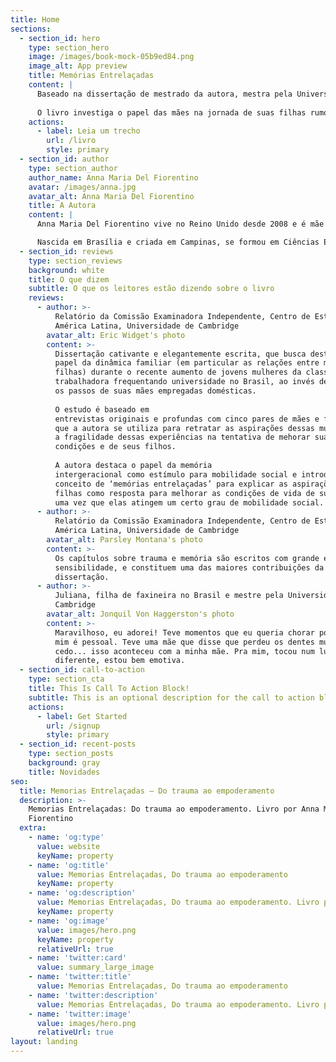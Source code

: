 ```yaml
---
title: Home
sections:
  - section_id: hero
    type: section_hero
    image: /images/book-mock-05b9ed84.png
    image_alt: App preview
    title: Memórias Entrelaçadas
    content: |
      Baseado na dissertação de mestrado da autora, mestra pela Universidade de Cambridge (Reino Unido), Memórias entrelaçadas – do trauma ao empoderamento conta histórias de vida de dez mulheres, mães empregadas domésticas e serventes escolares e de suas filhas, a primeira geração em suas famílias a obter um diploma universitário no Brasil.
      
      O livro investiga o papel das mães na jornada de suas filhas rumo a universidade e introduz o conceito de memórias entrelaçadas para mostrar como o mecanismo de transmissão das memórias entre mães e filhas levou ao suporte mútuo entre essas mulheres, transformando trauma em empoderamento.
    actions:
      - label: Leia um trecho
        url: /livro
        style: primary
  - section_id: author
    type: section_author
    author_name: Anna Maria Del Fiorentino
    avatar: /images/anna.jpg
    avatar_alt: Anna Maria Del Fiorentino
    title: A Autora
    content: |
      Anna Maria Del Fiorentino vive no Reino Unido desde 2008 e é mãe de duas crianças. Seus temas de interesse são voltados a maternidade e dignidade na infância e adolescência, educação, direitos humanos, feminismo inclusivo, justiça social, lutas da comunidade LGBTI+ e anti-racismo.

      Nascida em Brasília e criada em Campinas, se formou em Ciências Econômicas na Universidade Estadual de Campinas (UNICAMP), trabalhou no Centro de Pesquisa e Desenvolvimento da Ericsson em Indaiatuba e posteriormente no Banco do Brasil em Londres, onde também fez trabalhos voluntários de teatro e cinema no Old Vic Tunnels. Anna fez uma pausa em sua carreira para se dedicar a criação dos filhos e, recentemente, retomou sua trajetória acadêmica quando recebeu uma oferta de vaga no programa de mestrado no Centro de Estudos da América Latina da Universidade de Cambridge (Reino Unido).
  - section_id: reviews
    type: section_reviews
    background: white
    title: O que dizem
    subtitle: O que os leitores estão dizendo sobre o livro
    reviews:
      - author: >-
          Relatório da Comissão Examinadora Independente, Centro de Estudos da
          América Latina, Universidade de Cambridge
        avatar_alt: Eric Widget's photo
        content: >-
          Dissertação cativante e elegantemente escrita, que busca destacar o
          papel da dinâmica familiar (em particular as relações entre mães e
          filhas) durante o recente aumento de jovens mulheres da classe
          trabalhadora frequentando universidade no Brasil, ao invés de seguirem
          os passos de suas mães empregadas domésticas.
          
          O estudo é baseado em
          entrevistas originais e profundas com cinco pares de mães e filhas,
          que a autora se utiliza para retratar as aspirações dessas mulheres e
          a fragilidade dessas experiências na tentativa de mehorar suas
          condições e de seus filhos.
          
          A autora destaca o papel da memória
          intergeracional como estímulo para mobilidade social e introduz o
          conceito de ‘memórias entrelaçadas’ para explicar as aspirações das
          filhas como resposta para melhorar as condições de vida de suas mães,
          uma vez que elas atingem um certo grau de mobilidade social.
      - author: >-
          Relatório da Comissão Examinadora Independente, Centro de Estudos da
          América Latina, Universidade de Cambridge
        avatar_alt: Parsley Montana's photo
        content: >-
          Os capítulos sobre trauma e memória são escritos com grande empatia e
          sensibilidade, e constituem uma das maiores contribuições da
          dissertação.
      - author: >-
          Juliana, filha de faxineira no Brasil e mestre pela Universidade de
          Cambridge
        avatar_alt: Jonquil Von Haggerston's photo
        content: >-
          Maravilhoso, eu adorei! Teve momentos que eu queria chorar porque pra
          mim é pessoal. Teve uma mãe que disse que perdeu os dentes muito
          cedo... isso aconteceu com a minha mãe. Pra mim, tocou num lugar
          diferente, estou bem emotiva.
  - section_id: call-to-action
    type: section_cta
    title: This Is Call To Action Block!
    subtitle: This is an optional description for the call to action block.
    actions:
      - label: Get Started
        url: /signup
        style: primary
  - section_id: recent-posts
    type: section_posts
    background: gray
    title: Novidades
seo:
  title: Memorias Entrelaçadas — Do trauma ao empoderamento
  description: >-
    Memorias Entrelaçadas: Do trauma ao empoderamento. Livro por Anna Maria Del
    Fiorentino
  extra:
    - name: 'og:type'
      value: website
      keyName: property
    - name: 'og:title'
      value: Memorias Entrelaçadas, Do trauma ao empoderamento
      keyName: property
    - name: 'og:description'
      value: Memorias Entrelaçadas, Do trauma ao empoderamento. Livro por Anna Maria Del Fiorentino
      keyName: property
    - name: 'og:image'
      value: images/hero.png
      keyName: property
      relativeUrl: true
    - name: 'twitter:card'
      value: summary_large_image
    - name: 'twitter:title'
      value: Memorias Entrelaçadas, Do trauma ao empoderamento
    - name: 'twitter:description'
      value: Memorias Entrelaçadas, Do trauma ao empoderamento. Livro por Anna Maria Del Fiorentino
    - name: 'twitter:image'
      value: images/hero.png
      relativeUrl: true
layout: landing
---
```

